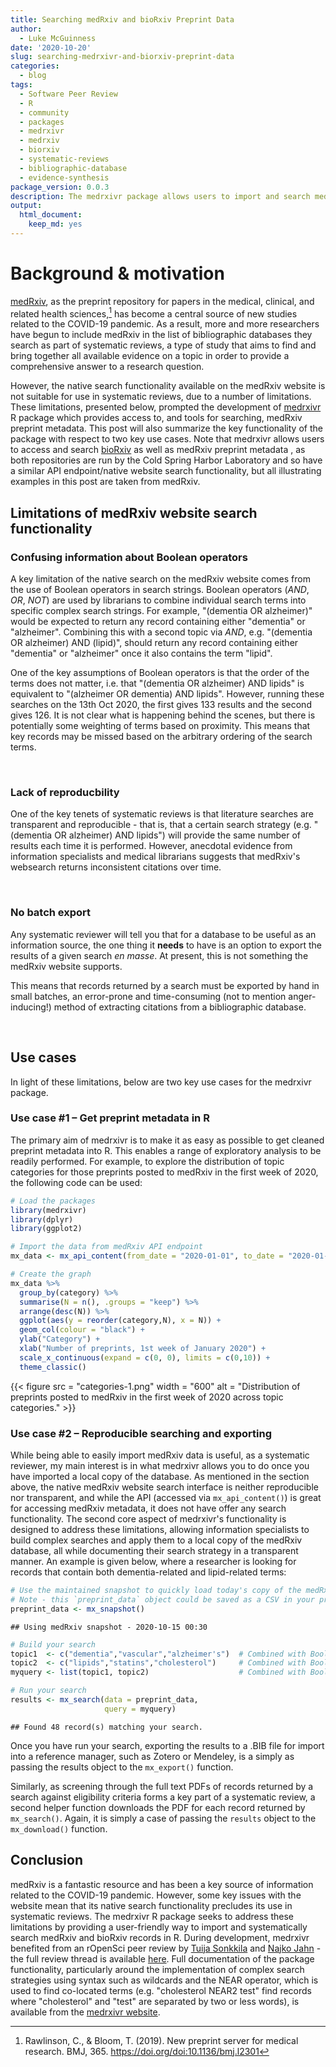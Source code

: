 ```yaml
---
title: Searching medRxiv and bioRxiv Preprint Data
author:
  - Luke McGuinness
date: '2020-10-20'
slug: searching-medrxivr-and-biorxiv-preprint-data
categories:
  - blog
tags:
  - Software Peer Review
  - R
  - community
  - packages
  - medrxivr
  - medrxiv
  - biorxiv
  - systematic-reviews
  - bibliographic-database
  - evidence-synthesis
package_version: 0.0.3
description: The medrxivr package allows users to import and search medRxiv and bioRxiv preprint metadata.
output:
  html_document:
    keep_md: yes
---
```




# Background & motivation
[medRxiv](https://www.medrxiv.org/), as the preprint repository for papers in the medical, clinical, and related health sciences,[^1] has become a central source of new studies related to the COVID-19 pandemic. As a result, more and more researchers have begun to include medRxiv in the list of bibliographic databases they search as part of systematic reviews, a type of study that aims to find and bring together all available evidence on a topic in order to provide a comprehensive answer to a research question.

However, the native search functionality available on the medRxiv website is not suitable for use in systematic reviews, due to a number of limitations. These limitations, presented below, prompted the development of [medrxivr](https://docs.ropensci.org/medrxivr/) R package which provides access to, and tools for searching, medRxiv preprint metadata. This post will also summarize the key functionality of the package with respect to two key use cases. Note that medrxivr allows users to access and search [bioRxiv](https://www.biorxiv.org/) as well as medRxiv preprint metadata , as both repositories are run by the Cold Spring Harbor Laboratory and so have a similar API endpoint/native website search functionality, but all illustrating examples in this post are taken from medRxiv.

## Limitations of medRxiv website search functionality

### Confusing information about Boolean operators

A key limitation of the native search on the medRxiv website comes from the use of Boolean operators in search strings. Boolean operators (*AND*, *OR*, *NOT*) are used by librarians to combine individual search terms into specific complex search strings. For example, "(dementia OR alzheimer)" would be expected to return any record containing either "dementia" or "alzheimer". Combining this with a second topic via *AND*, e.g. "(dementia OR alzheimer) AND (lipid)", should return any record containing either "dementia" or "alzheimer" once it also contains the term "lipid".

One of the key assumptions of Boolean operators is that the order of the terms does not matter, i.e. that "(dementia OR alzheimer) AND lipids" is equivalent to "(alzheimer OR dementia) AND lipids". However, running these searches on the 13th Oct 2020, the first gives 133 results and the second gives 126. It is not clear what is happening behind the scenes, but there is potentially some weighting of terms based on proximity. This means that key records may be missed based on the arbitrary ordering of the search terms.

<br>

### Lack of reproducbility

One of the key tenets of systematic reviews is that literature searches are transparent and reproducible - that is, that a certain search strategy (e.g. "(dementia OR alzheimer) AND lipids") will provide the same number of results each time it is performed. However, anecdotal evidence from information specialists and medical librarians suggests that medRxiv's websearch returns inconsistent citations over time.

<br>

### No batch export

Any systematic reviewer will tell you that for a database to be useful as an information source, the one thing it **needs** to have is an option to export the results of a given search _en masse_. At present, this is not something the medRxiv website supports.

This means that records returned by a search must be exported by hand in small batches, an error-prone and time-consuming (not to mention anger-inducing!) method of extracting citations from a bibliographic database.

<br>

## Use cases

In light of these limitations, below are two key use cases for the medrxivr package.

### Use case #1 – Get preprint metadata in R

The primary aim of medrxivr is to make it as easy as possible to get cleaned preprint metadata into R. This enables a range of exploratory analysis to be readily performed. For example, to explore the distribution of topic categories for those preprints posted to medRxiv in the first week of 2020, the following code can be used:


```r
# Load the packages
library(medrxivr)
library(dplyr)
library(ggplot2)

# Import the data from medRxiv API endpoint
mx_data <- mx_api_content(from_date = "2020-01-01", to_date = "2020-01-07")

# Create the graph 
mx_data %>%
  group_by(category) %>%
  summarise(N = n(), .groups = "keep") %>%
  arrange(desc(N)) %>%
  ggplot(aes(y = reorder(category,N), x = N)) +
  geom_col(colour = "black") + 
  ylab("Category") +
  xlab("Number of preprints, 1st week of January 2020") +
  scale_x_continuous(expand = c(0, 0), limits = c(0,10)) +
  theme_classic() 
```

<!--html_preserve-->
{{< figure src = "categories-1.png" width = "600" alt = "Distribution of preprints posted to medRxiv in the first week of 2020 across topic categories." >}}
<!--/html_preserve-->

### Use case #2 – Reproducible searching and exporting

While being able to easily import medRxiv data is useful, as a systematic reviewer, my main interest is in what medrxivr allows you to do once you have imported a local copy of the database. As mentioned in the section above, the native medRxiv website search interface is neither reproducible nor transparent, and while the API (accessed via `mx_api_content()`) is great for accessing medRxiv metadata, it does not have offer any search functionality. The second core aspect of medrxivr's functionality is designed to address these limitations, allowing information specialists to build complex searches and apply them to a local copy of the medRxiv database, all while documenting their search strategy in a transparent manner. An example is given below, where a researcher is looking for records that contain both dementia-related and lipid-related terms:


```r
# Use the maintained snapshot to quickly load today's copy of the medRxiv database
# Note - this `preprint_data` object could be saved as a CSV in your project repository to aid reproducibility
preprint_data <- mx_snapshot()
```

```
## Using medRxiv snapshot - 2020-10-15 00:30
```

```r
# Build your search
topic1  <- c("dementia","vascular","alzheimer's")  # Combined with Boolean OR
topic2  <- c("lipids","statins","cholesterol")     # Combined with Boolean OR
myquery <- list(topic1, topic2)                    # Combined with Boolean AND

# Run your search
results <- mx_search(data = preprint_data,
                     query = myquery)
```

```
## Found 48 record(s) matching your search.
```

Once you have run your search, exporting the results to a .BIB file for import into a reference manager, such as Zotero or Mendeley, is a simply as passing the results object to the `mx_export()` function.

Similarly, as screening through the full text PDFs of records returned by a search against eligibility criteria forms a key part of a systematic review, a second helper function downloads the PDF for each record returned by `mx_search()`. Again, it is simply a case of passing the `results` object to the `mx_download()` function.

## Conclusion

medRxiv is a fantastic resource and has been a key source of information related to the COVID-19 pandemic. However, some key issues with the website mean that its native search functionality precludes its use in systematic reviews. The medrxivr R package seeks to address these limitations by providing a user-friendly way to import and systematically search medRxiv and bioRxiv records in R. During development, medrxivr benefited from an rOpenSci peer review by [Tuija Sonkkila](https://github.com/tts) and [Najko Jahn](https://github.com/njahn82) - the full review thread is available [here](https://github.com/ropensci/software-review/issues/380). Full documentation of the package functionality, particularly around the implementation of complex search strategies using syntax such as wildcards and the NEAR operator, which is used to find co-located terms (e.g. "cholesterol NEAR2 test" find records where "cholesterol" and "test" are separated by two or less words), is available from the [medrxivr website](https://docs.ropensci.org/medrxivr/).



[^1]: Rawlinson, C., & Bloom, T. (2019). New preprint server for medical research. BMJ, 365. <https://doi.org/doi:10.1136/bmj.l2301>
